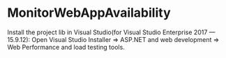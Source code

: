 # MonitorWebAppAvailability

Install the project lib in Visual Studio(for Visual Studio Enterprise 2017 — 15.9.12):
Open Visual Studio Installer => ASP.NET and web development => Web Performance and load testing tools.